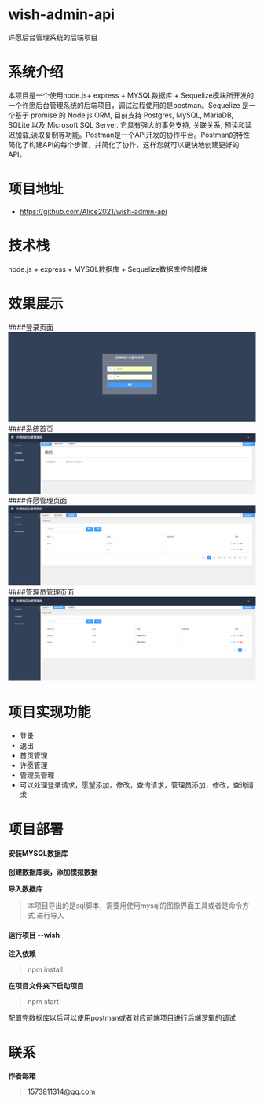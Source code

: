 # wish-admin-api
许愿后台管理系统的后端项目
# 系统介绍
本项目是一个使用node.js+ express + MYSQL数据库 + Sequelize模块所开发的一个许愿后台管理系统的后端项目，调试过程使用的是postman。Sequelize 是一个基于 promise 的 Node.js ORM, 目前支持 Postgres, MySQL, MariaDB, SQLite 以及 Microsoft SQL Server. 它具有强大的事务支持, 关联关系, 预读和延迟加载,读取复制等功能。Postman是一个API开发的协作平台。Postman的特性简化了构建API的每个步骤，并简化了协作，这样您就可以更快地创建更好的API。
# 项目地址
* <a href = 'https://github.com/Alice2021/wish-admin-api'>https://github.com/Alice2021/wish-admin-api</a>
# 技术栈
node.js + express + MYSQL数据库 + Sequelize数据库控制模块
# 效果展示
####登录页面
![](https://github.com/Alice2021/wish-admin-api/blob/main/screenshots/%E7%99%BB%E5%BD%95%E7%95%8C%E9%9D%A2.png?raw=true)
####系统首页
![](https://github.com/Alice2021/wish-admin-api/blob/main/screenshots/170220.png?raw=true)
####许愿管理页面
![](https://github.com/Alice2021/wish-admin-api/blob/main/screenshots/170408.png?raw=true)
####管理员管理页面
![](https://github.com/Alice2021/wish-admin-api/blob/main/screenshots/%E7%AE%A1%E7%90%86%E5%91%98%E7%AE%A1%E7%90%86.png?raw=true)
# 项目实现功能
 - 登录
 - 退出
 - 首页管理
 - 许愿管理
 - 管理员管理
 - 可以处理登录请求，愿望添加，修改，查询请求，管理员添加，修改，查询请求
# 项目部署
#### 安装MYSQL数据库
**创建数据库表，添加模拟数据**

**导入数据库**
> 本项目导出的是sql脚本，需要用使用mysql的图像界面工具或者是命令方式 进行导入

#### 运行项目 --wish
**注入依赖**
> npm install

**在项目文件夹下启动项目**
> npm start

配置完数据库以后可以使用postman或者对应前端项目进行后端逻辑的调试

# 联系
**作者邮箱**
>1573811314@qq.com
